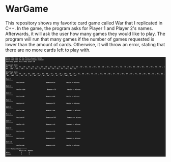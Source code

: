 # WarGame
This repository shows my favorite card game called War that I replicated in C++. In the game, the program asks for Player 1 and Player 2's names. Afterwards, it will ask the user how many games they would like to play. The program will run that many games if the number of games requested is lower than the amount of cards. Otherwise, it will throw an error, stating that there are no more cards left to play with. 

![Demo 1](https://github.com/msjulietruong/WarGame/blob/main/demo1.png?raw=true)
